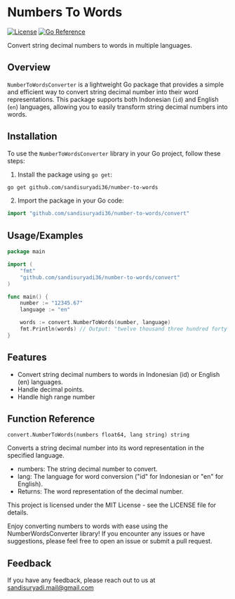 
# Numbers To Words
[![License](https://img.shields.io/badge/License-MIT-blue.svg)](https://github.com/sandisuryadi36/number-to-words/blob/master/LICENSE) [![Go Reference](https://pkg.go.dev/badge/github.com/golang/go.svg)](https://pkg.go.dev/github.com/sandisuryadi36/number-to-words)


Convert string decimal numbers to words in multiple languages.

## Overview

`NumberToWordsConverter` is a lightweight Go package that provides a simple and efficient way to convert string decimal number into their word representations. This package supports both Indonesian (`id`) and English (`en`) languages, allowing you to easily transform string decimal numbers into words.

## Installation

To use the `NumberToWordsConverter` library in your Go project, follow these steps:

1. Install the package using `go get`:
```bash
go get github.com/sandisuryadi36/number-to-words
```
2. Import the package in your Go code:
```go
import "github.com/sandisuryadi36/number-to-words/convert"
```

## Usage/Examples

```go
package main

import (
	"fmt"
	"github.com/sandisuryadi36/number-to-words/convert"
)

func main() {
	number := "12345.67"
	language := "en"

	words := convert.NumberToWords(number, language)
	fmt.Println(words) // Output: "twelve thousand three hundred forty five point sixty-seven"
}

```
## Features
- Convert string decimal numbers to words in Indonesian (id) or English (en) languages.
- Handle decimal points.
- Handle high range number

## Function Reference
`convert.NumberToWords(numbers float64, lang string) string`

Converts a string decimal number into its word representation in the specified language.

- numbers: The string decimal number to convert.
- lang: The language for word conversion ("id" for Indonesian or "en" for English).
- Returns: The word representation of the decimal number.

This project is licensed under the MIT License - see the LICENSE file for details.

Enjoy converting numbers to words with ease using the NumberWordsConverter library! If you encounter any issues or have suggestions, please feel free to open an issue or submit a pull request.

## Feedback

If you have any feedback, please reach out to us at sandisuryadi.mail@gmail.com